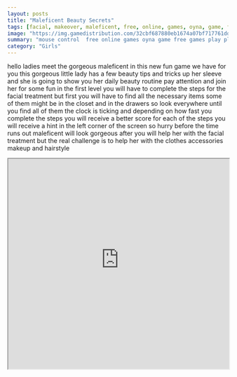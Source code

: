 ```yaml
---
layout: posts
title: "Maleficent Beauty Secrets"
tags: [facial, makeover, maleficent, free, online, games, oyna, game, free, games, play, play, games]
image: "https://img.gamedistribution.com/32cbf687880eb1674a07bf717761dd3a.jpg"
summary: "mouse control  free online games oyna game free games play play games"
category: "Girls"
---
```


hello ladies meet the gorgeous maleficent in this new fun game we have for you this gorgeous little lady has a few beauty tips and tricks up her sleeve and she is going to show you her daily beauty routine pay attention and join her for some fun in the first level you will have to complete the steps for the facial treatment but first you will have to find all the necessary items some of them might be in the closet and in the drawers so look everywhere until you find all of them the clock is ticking and depending on how fast you complete the steps you will receive a better score for each of the steps you will receive a hint in the left corner of the screen so hurry before the time runs out maleficent will look gorgeous after you will help her with the facial treatment but the real challenge is to help her with the clothes accessories makeup and hairstyle

<iframe width="100%" height="480px;" src="https://flash.gamedistribution.com?game=32cbf687880eb1674a07bf717761dd3a"></iframe>
